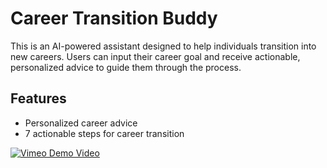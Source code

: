 # Career Transition Buddy

This is an AI-powered assistant designed to help individuals transition into new careers. Users can input their career goal and receive actionable, personalized advice to guide them through the process.

## Features
- Personalized career advice
- 7 actionable steps for career transition

[![Vimeo Demo Video](https://i.vimeocdn.com/video/1049304193.jpg)](https://vimeo.com/manage/videos/1049304193)
